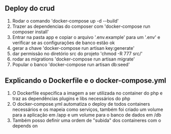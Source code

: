 <h2>Deploy do crud</h2>
<ol>
  <li>Rodar o comando 'docker-compose up -d --build'</li>
  <li>Trazer as dependencias do composer com 'docker-compose run composer install'</li>
  <li>Entrar na pasta app e copiar o arquivo '.env.example' para um '.env' e verificar se as configurações de banco estão ok</li>
  <li>gerar a chave 'docker-compose run artisan key:generate'</li>
  <li>dar permissão no diretório src do projeto 'chmod -R 777 src/'</li>
  <li>rodar as migrations 'docker-compose run artisan migrate'</li>
  <li>Popular o banco 'docker-compose run artisan db:seed'</li>
</ol> 

<h2>Explicando o Dockerfile e o docker-compose.yml</h2>
<ol>
  <li>O Dockerfile especifica a imagem a ser utilizada no container do php e traz as dependências plugins e libs necessários do php</li>
  <li>O docker-compose.yml automatiza o deploy de todos containers necessários e os mapeia como serviços, também foi criado um volume para a aplicação em /app e um volume para o banco de dados em /db</li>
  <li>Também posso definir uma ordem de "subida" dos containeres com o depends on</li>
</ol> 
